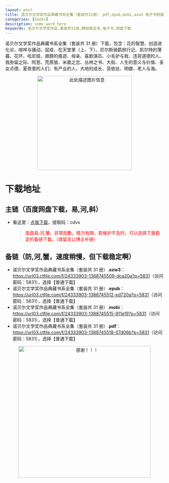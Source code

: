 ```yaml
---
layout: post
title: 诺贝尔文学奖作品典藏书系全集（套装共31册） pdf,epub,mobi,azw3 电子书网盘下载
categories: [books]
description: some word here
keywords: 诺贝尔文学奖作品,套装共31册,精校版全本,电子书,网盘下载
---
```


诺贝尔文学奖作品典藏书系全集（套装共 31 册）下载，包含：花的智慧、创造进化论、喧哗与骚动、鼠疫、在天堂里（上、下）、尼尔斯骑鹅旅行记、凯尔特的薄暮、花环、哈尼娅、翅膀的痕迹、母亲、喜剧演员、小毛驴与我、违背道德的人、我弥留之际、阿恩、荒原狼、米嘉之恋、丛林之书、大街、人生的意义与价值、圣女贞德、夏夜里的人们、有产业的人、大地的成长、苔依丝、明娜、老人与海。

<div align="center"><img src="https://qweree.cn/wp-content/uploads/2024/10/nuo-bei-er-wen-xue-jiang.jpg" alt="此处描述图片信息" width="300px" height="auto"></div>

# 下载地址

## 主链（百度网盘下载，易,河,斜）

- 看这里：[点我下载](https://pan.baidu.com/s/1iMXUbSbtZQZjDcqDmnWUyw?pwd=)，提取码：cdvs

  > <p style="color:red" >度盘易,河,蟹，非常抱歉。精力有限，若维护不及时，可以选择下面稳定的备链下载。（或留言让博主补链）</p>

## 备链（防,河,蟹，速度稍慢，但下载稳定啊）

- 诺贝尔文学奖作品典藏书系全集（套装共 31 册）.**azw3**：<https://url03.ctfile.com/f/24333903-1388745509-dca20a?p=5831>（访问密码：5831），选择【普通下载】
- 诺贝尔文学奖作品典藏书系全集（套装共 31 册）.**epub**：<https://url03.ctfile.com/f/24333903-1388745512-ed720a?p=5831>（访问密码：5831），选择【普通下载】
- 诺贝尔文学奖作品典藏书系全集（套装共 31 册）.**mobi**：<https://url03.ctfile.com/f/24333903-1388745515-911e19?p=5831>（访问密码：5831），选择【普通下载】
- 诺贝尔文学奖作品典藏书系全集（套装共 31 册）.**pdf**：<https://url03.ctfile.com/f/24333903-1388745518-07d06b?p=5831>（访问密码：5831），选择【普通下载】

<div align="center"><img src="https://pic.imgdb.cn/item/6707df6bd29ded1a8ce37031.gif" alt="感谢！！！" width="420px" height="auto"/></div>

